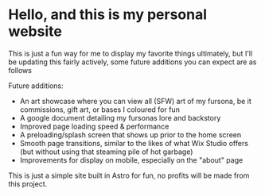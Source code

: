 # Hello, and this is my personal website
This is just a fun way for me to display my favorite things ultimately, but I'll be updating this fairly actively, some future additions you can expect are as follows

Future additions:
- An art showcase where you can view all (SFW) art of my fursona, be it commissions, gift art, or bases I coloured for fun
- A google document detailing my fursonas lore and backstory
- Improved page loading speed & performance
- A preloading/splash screen that shows up prior to the home screen
- Smooth page transitions, similar to the likes of what Wix Studio offers (but without using that steaming pile of hot garbage)
- Improvements for display on mobile, especially on the "about" page


This is just a simple site built in Astro for fun, no profits will be made from this project.
